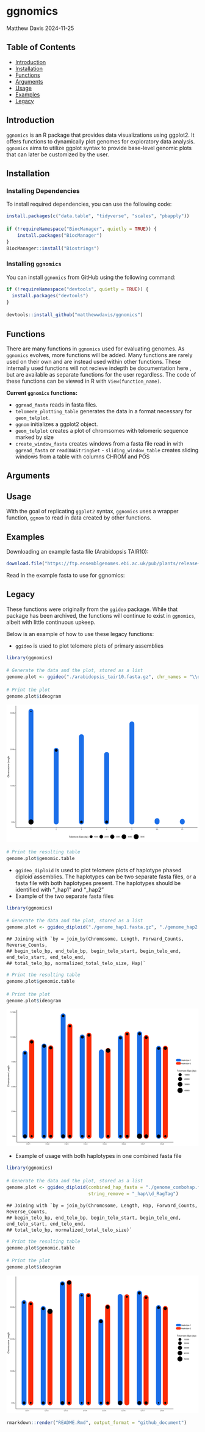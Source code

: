 ggnomics
================
Matthew Davis
2024-11-25

## Table of Contents

- [Introduction](#introduction)
- [Installation](#installation)
- [Functions](#functions)
- [Arguments](#arguments)
- [Usage](#usage)
- [Examples](#examples)
- [Legacy](#legacy)

## Introduction

`ggnomics` is an R package that provides data visualizations using
ggplot2. It offers functions to dynamically plot genomes for exploratory
data analysis. `ggnomics` aims to utilize ggplot syntax to provide
base-level genomic plots that can later be customized by the user.

## Installation

### Installing Dependencies

To install required dependencies, you can use the following code:

``` r
install.packages(c("data.table", "tidyverse", "scales", "pbapply"))

if (!requireNamespace("BiocManager", quietly = TRUE)) {
    install.packages("BiocManager")
}
BiocManager::install("Biostrings")
```

### Installing `ggnomics`

You can install `ggnomics` from GitHub using the following command:

``` r
if (!requireNamespace("devtools", quietly = TRUE)) {
  install.packages("devtools")
}

devtools::install_github("matthewwdavis/ggnomics")
```

## Functions

There are many functions in `ggnomics` used for evaluating genomes. As
`ggnomics` evolves, more functions will be added. Many functions are
rarely used on their own and are instead used within other functions.
These internally used functions will not recieve indepth be
documentation here , but are available as separate functions for the
user regardless. The code of these functions can be viewed in R with
`View(function_name)`.

**Current `ggnomics` functions:**  
- `ggread_fasta` reads in fasta files.  
- `telomere_plotting_table` generates the data in a format necessary for
`geom_telplot`.  
- `ggnom` initializes a ggplot2 object.  
- `geom_telplot` creates a plot of chromsomes with telomeric sequence
marked by size  
- `create_window_fasta` creates windows from a fasta file read in with
`ggread_fasta` or `readDNAStringSet` - `sliding_window_table` creates
sliding windows from a table with columns CHROM and POS

## Arguments

## Usage

With the goal of replicating `ggplot2` syntax, `ggnomics` uses a wrapper
function, `ggnom` to read in data created by other functions.

## Examples

Downloading an example fasta file (Arabidopsis TAIR10):

``` r
download.file("https://ftp.ensemblgenomes.ebi.ac.uk/pub/plants/release-60/fasta/arabidopsis_thaliana/dna/Arabidopsis_thaliana.TAIR10.dna.toplevel.fa.gz", destfile = "./arabidopsis_tair10.fasta.gz", mode = "wb")
```

Read in the example fasta to use for ggnomics:

## Legacy

These functions were originally from the `ggideo` package. While that
package has been archived, the functions will continue to exist in
`ggnomics`, albeit with little continuous upkeep.

Below is an example of how to use these legacy functions:

- `ggideo` is used to plot telomere plots of primary assemblies

``` r
library(ggnomics)

# Generate the data and the plot, stored as a list
genome.plot <- ggideo("./arabidopsis_tair10.fasta.gz", chr_names = "\\d")

# Print the plot
genome.plot$ideogram
```

![](README_files/figure-gfm/unnamed-chunk-8-1.png)<!-- -->

``` r
# Print the resulting table
genome.plot$genomic.table
```

- `ggideo_diploid` is used to plot telomere plots of haplotype phased
  diploid assemblies. The haplotypes can be two separate fasta files, or
  a fasta file with both haplotypes present. The haplotypes should be
  identified with “\_hap1” and “\_hap2”
- Example of the two separate fasta files

``` r
library(ggnomics)

# Generate the data and the plot, stored as a list
genome.plot <- ggideo_diploid("./genome_hap1.fasta.gz", "./genome_hap2.fasta.gz")
```

    ## Joining with `by = join_by(Chromosome, Length, Forward_Counts, Reverse_Counts,
    ## begin_telo_bp, end_telo_bp, begin_telo_start, begin_telo_end, end_telo_start, end_telo_end,
    ## total_telo_bp, normalized_total_telo_size, Hap)`

``` r
# Print the resulting table
genome.plot$genomic.table

# Print the plot
genome.plot$ideogram
```

![](README_files/figure-gfm/unnamed-chunk-9-1.png)<!-- -->

- Example of usage with both haplotypes in one combined fasta file

``` r
library(ggnomics)

# Generate the data and the plot, stored as a list
genome.plot <- ggideo_diploid(combined_hap_fasta = "./genome_combohap.fasta.gz",
                              string_remove = "_hap\\d_RagTag")
```

    ## Joining with `by = join_by(Chromosome, Length, Hap, Forward_Counts, Reverse_Counts,
    ## begin_telo_bp, end_telo_bp, begin_telo_start, begin_telo_end, end_telo_start, end_telo_end,
    ## total_telo_bp, normalized_total_telo_size)`

``` r
# Print the resulting table
genome.plot$genomic.table

# Print the plot
genome.plot$ideogram
```

![](README_files/figure-gfm/unnamed-chunk-10-1.png)<!-- -->

``` r
rmarkdown::render("README.Rmd", output_format = "github_document")
```
